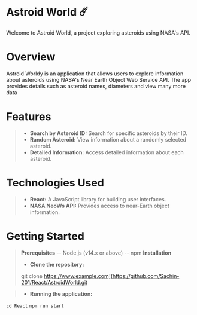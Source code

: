 # Astroid World ☄️
Welcome to  Astroid World, a project exploring asteroids using NASA's API.

# Overview
 Astroid Worldy is an application that allows users to explore information about asteroids using NASA's Near Earth Object Web Service API. The app provides details such as asteroid names, diameters and view many more data 

# Features
> - **Search by Asteroid ID:** Search for specific asteroids by their ID.
> - **Random Asteroid:** View information about a randomly selected asteroid.
> - **Detailed Information:** Access detailed information about each asteroid.

# Technologies Used
> - **React:** A JavaScript library for building user interfaces.
> - **NASA NeoWs API:** Provides access to near-Earth object information.

# Getting Started
> **Prerequisites**
> -- Node.js (v14.x or above)
> -- npm 
> **Installation**
> - **Clone the repository:**
>
> git clone https://www.example.com](https://github.com/Sachin-201/React/AstroidWorld.git

> - **Running the application:**

  ``cd React``
  ``npm run start``

<!--  


Amended force push
The git commit command accepts a --amend option which will update the previous commit. A commit is often amended to update the commit message or add new changes. Once a commit is amended a git push will fail because Git will see the amended commit and the remote commit as diverged content. The --force option must be used to push an amended commit.

# make changes to a repo and git add
git commit --amend
# update the existing commit message
git push --force origin main
The above example assumes it is being executed on an existing repository with a commit history. git commit --amend is used to update the previous commit. The amended commit is then force pushed using the --force option. -->
